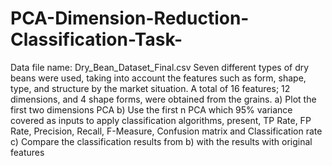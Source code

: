 # PCA-Dimension-Reduction-Classification-Task-

Data file name: Dry_Bean_Dataset_Final.csv
Seven different types of dry beans were used, taking into account the features such as form, shape, type, and structure by the market situation. A total of 16 features; 12 dimensions, and 4 shape forms, were obtained from the grains.
a) Plot the first two dimensions PCA
b) Use the first n PCA which 95% variance covered as inputs to apply classification algorithms, present, TP Rate, FP Rate, Precision, Recall, F-Measure, Confusion matrix and Classification rate
c) Compare the classification results from b) with the results with original features
